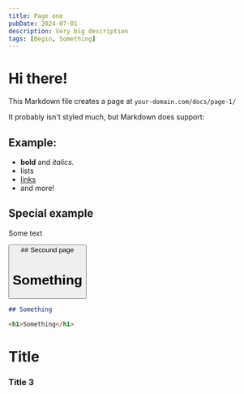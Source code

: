 ```yaml
---
title: Page one
pubDate: 2024-07-01
description: Very big description
tags: [Begin, Something]
---
```


# Hi there!

This Markdown file creates a page at `your-domain.com/docs/page-1/`

It probably isn't styled much, but Markdown does support:

## Example:

- **bold** and _italics._
- lists
- [links](https://astro.build)
- and more!

## Special example

Some text

<Button>
## Secound page
<h1>Something</h1>
</Button>

```md
## Something

<h1>Something</h1>
```

# Title

### Title 3
